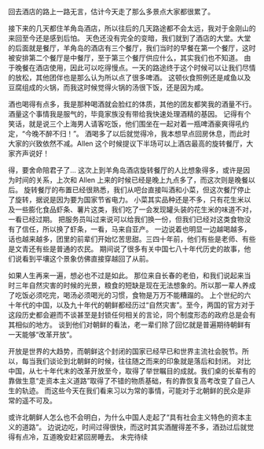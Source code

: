 回去酒店的路上一路无言，估计今天走了那么多景点大家都很累了。



接下来的几天都住羊角岛酒店，所以往后的几天路途都不会太远，我对于金刚山的来回至今还是感到后怕。
天色还没有完全的变暗，我们就到了酒店的大堂。大堂的后面就是餐厅，羊角岛的酒店有三个餐厅，我们当时的早餐在第一个餐厅，这时被安排第二个餐厅是中餐厅，至于第三个餐厅供应什么，其实我们也不知道。
由于晚餐在酒店使用，因此可以吃得慢点。一天的路途终于这个时候可以让我们尽情的放松，其他团伴也是那么认为所以点了很多啤酒。
这顿伙食照例还是咸鱼以及豆腐组成的火锅，而我这时候觉得火锅的汤很下饭，还是因为咸。



酒也喝得有点多，我是那种喝酒就会脸红的体质，其他的团友都笑我的酒量不行。酒量这个事情我是服气的，毕竟家族没有带给我快速处理酒精的基因。
记得有个笑话，就是说三个上海男人请客吃饭，他们围坐在一起对着一瓶啤酒豪爽得吼约定，“今晚不醉不归！”。
酒喝多了以后就觉得冷，我本想早点回房休息，而此时大家的兴致依然不减。Allen 这个时候提议下半场可以上酒店最高的旋转餐厅，大家齐声说好！



得，要舍命陪君子了…
这次上到羊角岛酒店旋转餐厅的人比想象得多，或许是因为时间的关系，上次和 Allen 上来的时候已经是晚上九点多了，而这次则是晚餐以后。
旋转餐厅的布置已经很熟悉，我们从吧台直接叫酒和小菜，但这次餐厅停止了旋转，据说是因为要为国家节省电力。
小菜其实品种还是不多，只有花生米以及一些膨化食品虾条、薯片这类，我们吃了一会发现罐头装的花生米的味道不对，一看已经过期。
把服务员叫过来说可以给我们换一份，但我们已经对这类食物没有了信任，所以换了虾条，一看，马来自亚产。
一边说着也明显一边越喝越多，话也越来越多，团里的前辈们开始忆苦思甜。三四十年前，他们有些是老师、有些是文青还有些是普通的农民。
期间说了很多有关中国七八十年代历史的故事，他们说看到平壤这个景象仿佛直接穿越回了从前。



如果人生再来一遍，想必也不过是如此。
那位来自长春的老伯，和我们说起来当时三年自然灾害的时候的光景，粮食的短缺是现在无法想象的。所以那一辈人养成了吃饭必须吃完，喝汤必须喝光的习惯，食物是万万不能糟蹋的。
上个世纪的六十年代的中国，以及九十年代的朝鲜都经历过“自然灾害”。至今，两国的官方对于这段历史都会避而不谈甚至是封锁任何相关的言论，同个制度形态的政府总是会有其相似的地方。
谈到他们对朝鲜的看法，老一辈们除了回忆就是普遍期待朝鲜有一天能够“改革开放”。



开放是世界的大趋势，而朝鲜这个封闭的国家已经早已和世界主流社会脱节。所以，每当我们谈论到北朝鲜的时候，往往随之而来的印象就是落后和封闭。
对比中国，从七十年代末的改革开放至今，取得了举世瞩目的成就。我们桌的长辈有的靠做生意“走资本主义道路”取得了不错的物质基础，有的靠恢复高考改变了自己人生的轨迹。
而这些今天在我们看来习以为常的事情，可能对于北朝鲜的民众是非常的遥不可及。



或许北朝鲜人怎么也不会明白，为什么中国人走起了“具有社会主义特色的资本主义的道路”。
边说边吃，时间过得很快，而这时其实酒醒得差不多，酒劲过后就觉得有点冷，互道晚安赶紧回房睡去。
未完待续
